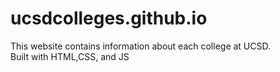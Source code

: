 # ucsdcolleges.github.io
This website contains information about each college at UCSD.  
Built with HTML,CSS, and JS
